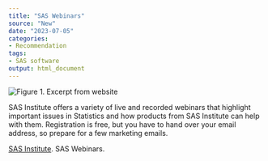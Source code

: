 ```yaml
---
title: "SAS Webinars"
source: "New"
date: "2023-07-05"
categories:
- Recommendation
tags:
- SAS software
output: html_document
---
```


![Figure 1. Excerpt from website](http://www.pmean.com/new-images/23/sas-webinars-01.png)

<div class="notes">

SAS Institute offers a variety of live and recorded webinars that highlight important issues in Statistics and how products from SAS Institute can help with them. Registration is free, but you have to hand over your email address, so prepare for a few marketing emails.

[SAS Institute][sas1]. SAS Webinars. 

[sas1]: https://www.sas.com/en_us/webinars.html

</div>
